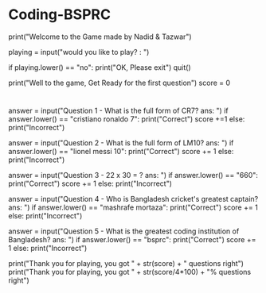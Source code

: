 # Coding-BSPRC
print("Welcome to the Game made by Nadid & Tazwar")

playing = input("would you like to play? : ")

if playing.lower() == "no":
    print("OK, Please exit")
    quit()

print("Well to the game, Get Ready for the first question")
score = 0
#
answer = input("Question 1 - What is the full form of CR7? ans: ")
if answer.lower() == "cristiano ronaldo 7":
    print("Correct")
    score +=1
else:
    print("Incorrect")

answer = input("Question 2 - What is the full form of LM10? ans: ")
if answer.lower() == "lionel messi 10":
    print("Correct")
    score += 1
else:
    print("Incorrect")

answer = input("Question 3 - 22 x 30 = ? ans: ")
if answer.lower() == "660":
    print("Correct")
    score += 1
else:
    print("Incorrect")

answer = input("Question 4 - Who is Bangladesh cricket's greatest captain? ans: ")
if answer.lower() == "mashrafe mortaza":
    print("Correct")
    score += 1
else:
    print("Incorrect")

answer = input("Question 5 - What is the greatest coding institution of Bangladesh? ans: ")
if answer.lower() == "bsprc":
    print("Correct")
    score += 1
else:
    print("Incorrect")

print("Thank you for playing, you got " + str(score) + " questions right")
print("Thank you for playing, you got " + str(score/4*100) + "% questions right")
